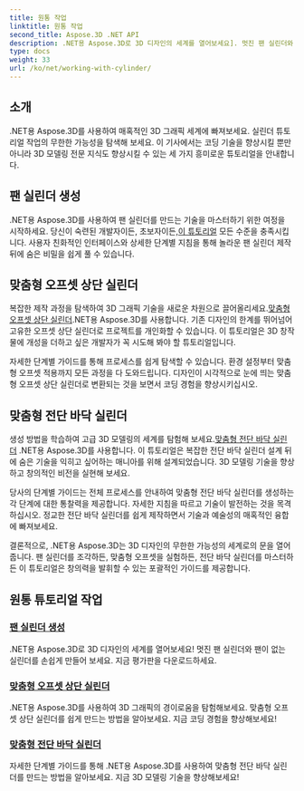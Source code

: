 ```yaml
---
title: 원통 작업
linktitle: 원통 작업
second_title: Aspose.3D .NET API
description: .NET용 Aspose.3D로 3D 디자인의 세계를 열어보세요]. 멋진 팬 실린더와 팬이 없는 실린더를 손쉽게 만들어 보세요. 지금 평가판을 다운로드하세요!
type: docs
weight: 33
url: /ko/net/working-with-cylinder/
---
```

## 소개

.NET용 Aspose.3D를 사용하여 매혹적인 3D 그래픽 세계에 빠져보세요. 실린더 튜토리얼 작업의 무한한 가능성을 탐색해 보세요. 이 기사에서는 코딩 기술을 향상시킬 뿐만 아니라 3D 모델링 전문 지식도 향상시킬 수 있는 세 가지 흥미로운 튜토리얼을 안내합니다.

## 팬 실린더 생성

 .NET용 Aspose.3D를 사용하여 팬 실린더를 만드는 기술을 마스터하기 위한 여정을 시작하세요. 당신이 숙련된 개발자이든, 초보자이든,[이 튜토리얼](./create-fan-cylinder/) 모든 수준을 충족시킵니다. 사용자 친화적인 인터페이스와 상세한 단계별 지침을 통해 놀라운 팬 실린더 제작 뒤에 숨은 비밀을 쉽게 풀 수 있습니다.

## 맞춤형 오프셋 상단 실린더

 복잡한 제작 과정을 탐색하여 3D 그래픽 기술을 새로운 차원으로 끌어올리세요.[맞춤형 오프셋 상단 실린더](./customized-offset-top-cylinder/).NET용 Aspose.3D를 사용합니다. 기존 디자인의 한계를 뛰어넘어 고유한 오프셋 상단 실린더로 프로젝트를 개인화할 수 있습니다. 이 튜토리얼은 3D 창작물에 개성을 더하고 싶은 개발자가 꼭 시도해 봐야 할 튜토리얼입니다.

자세한 단계별 가이드를 통해 프로세스를 쉽게 탐색할 수 있습니다. 환경 설정부터 맞춤형 오프셋 적용까지 모든 과정을 다 도와드립니다. 디자인이 시각적으로 눈에 띄는 맞춤형 오프셋 상단 실린더로 변환되는 것을 보면서 코딩 경험을 향상시키십시오.

## 맞춤형 전단 바닥 실린더

 생성 방법을 학습하여 고급 3D 모델링의 세계를 탐험해 보세요.[맞춤형 전단 바닥 실린더](./customized-shear-bottom-cylinder/) .NET용 Aspose.3D를 사용합니다. 이 튜토리얼은 복잡한 전단 바닥 실린더 설계 뒤에 숨은 기술을 익히고 싶어하는 매니아를 위해 설계되었습니다. 3D 모델링 기술을 향상하고 창의적인 비전을 실현해 보세요.

당사의 단계별 가이드는 전체 프로세스를 안내하여 맞춤형 전단 바닥 실린더를 생성하는 각 단계에 대한 통찰력을 제공합니다. 자세한 지침을 따르고 기술이 발전하는 것을 목격하십시오. 정교한 전단 바닥 실린더를 쉽게 제작하면서 기술과 예술성의 매혹적인 융합에 빠져보세요.

결론적으로, .NET용 Aspose.3D는 3D 디자인의 무한한 가능성의 세계로의 문을 열어줍니다. 팬 실린더를 조각하든, 맞춤형 오프셋을 실험하든, 전단 바닥 실린더를 마스터하든 이 튜토리얼은 창의력을 발휘할 수 있는 포괄적인 가이드를 제공합니다. 
## 원통 튜토리얼 작업
### [팬 실린더 생성](./create-fan-cylinder/)
.NET용 Aspose.3D로 3D 디자인의 세계를 열어보세요! 멋진 팬 실린더와 팬이 없는 실린더를 손쉽게 만들어 보세요. 지금 평가판을 다운로드하세요.
### [맞춤형 오프셋 상단 실린더](./customized-offset-top-cylinder/)
.NET용 Aspose.3D를 사용하여 3D 그래픽의 경이로움을 탐험해보세요. 맞춤형 오프셋 상단 실린더를 쉽게 만드는 방법을 알아보세요. 지금 코딩 경험을 향상해보세요!
### [맞춤형 전단 바닥 실린더](./customized-shear-bottom-cylinder/)
자세한 단계별 가이드를 통해 .NET용 Aspose.3D를 사용하여 맞춤형 전단 바닥 실린더를 만드는 방법을 알아보세요. 지금 3D 모델링 기술을 향상해보세요!